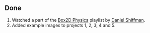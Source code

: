 ## Done
1. Watched a part of the [Box2D Physics](https://www.youtube.com/watch?v=MsRROjQJxuo&list=PLRqwX-V7Uu6Zy4FyZtCHsZc_K0BrXzxfE) playlist by [Daniel Shiffman](https://twitter.com/shiffman).
2. Added example images to projects 1, 2, 3, 4 and 5.